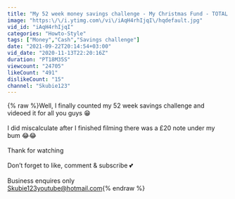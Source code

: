 ```yaml
---
title: "My 52 week money savings challenge - My Christmas Fund - TOTAL AMOUNT SAVED 💰"
image: "https:\/\/i.ytimg.com\/vi\/iAqH4rhIjqI\/hqdefault.jpg"
vid_id: "iAqH4rhIjqI"
categories: "Howto-Style"
tags: ["Money","Cash","Savings challenge"]
date: "2021-09-22T20:14:54+03:00"
vid_date: "2020-11-13T22:20:16Z"
duration: "PT18M35S"
viewcount: "24705"
likeCount: "491"
dislikeCount: "15"
channel: "Skubie123"
---
```

{% raw %}Well, I finally counted my 52 week savings challenge and videoed it for all you guys 😁<br /><br />I did miscalculate after I finished filming there was a £20 note under my bum 😂😂 <br /><br />Thank for watching <br /><br />Don’t forget to like, comment &amp; subscribe 💕<br /><br />Business enquires only <br />Skubie123youtube@hotmail.com{% endraw %}

